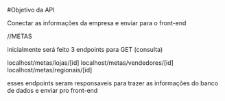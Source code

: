 #Objetivo da API

Conectar as informações da empresa e enviar para o front-end

//METAS

inicialmente será feito 3 endpoints para GET (consulta)

localhost/metas/lojas/[id]
localhost/metas/vendedores/[id]
localhost/metas/regionais/[id]

esses endpoints seram responsaveis para trazer as informações do banco de dados e enviar pro front-end


